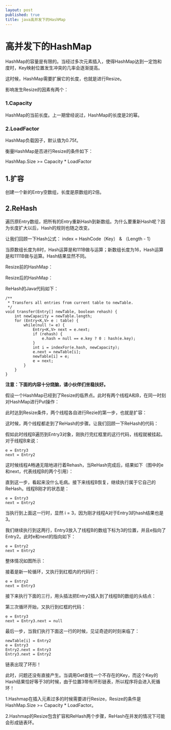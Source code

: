 ```yaml
---
layout: post
published: true
title: java高并发下的HashMap
---
```

# 高并发下的HashMap

HashMap的容量是有限的。当经过多次元素插入，使得HashMap达到一定饱和度时，Key映射位置发生冲突的几率会逐渐提高。

这时候，HashMap需要扩展它的长度，也就是进行Resize。

影响发生Resize的因素有两个：

### 1.Capacity

HashMap的当前长度。上一期曾经说过，HashMap的长度是2的幂。

### 2.LoadFactor

HashMap负载因子，默认值为0.75f。

衡量HashMap是否进行Resize的条件如下：

HashMap.Size   >=  Capacity * LoadFactor


## 1.扩容

创建一个新的Entry空数组，长度是原数组的2倍。


## 2.ReHash

遍历原Entry数组，把所有的Entry重新Hash到新数组。为什么要重新Hash呢？因为长度扩大以后，Hash的规则也随之改变。

让我们回顾一下Hash公式：
index =  HashCode（Key） &  （Length - 1） 

当原数组长度为8时，Hash运算是和111B做与运算；新数组长度为16，Hash运算是和1111B做与运算。Hash结果显然不同。

Resize前的HashMap：


Resize后的HashMap：


ReHash的Java代码如下：

    /**
     * Transfers all entries from current table to newTable.
     */
    void transfer(Entry[] newTable, boolean rehash) {
        int newCapacity = newTable.length;
        for (Entry<K,V> e : table) {
            while(null != e) {
                Entry<K,V> next = e.next;
                if (rehash) {
                    e.hash = null == e.key ? 0 : hash(e.key);
                }
                int i = indexFor(e.hash, newCapacity);
                e.next = newTable[i];
                newTable[i] = e;
                e = next;
            }
        }
    }

**注意：下面的内容十分烧脑，请小伙伴们坐稳扶好。**


假设一个HashMap已经到了Resize的临界点。此时有两个线程A和B，在同一时刻对HashMap进行Put操作：

此时达到Resize条件，两个线程各自进行Rezie的第一步，也就是扩容：

这时候，两个线程都走到了ReHash的步骤。让我们回顾一下ReHash的代码：

假如此时线程B遍历到Entry3对象，刚执行完红框里的这行代码，线程就被挂起。对于线程B来说：

    e = Entry3
    next = Entry2

这时候线程A畅通无阻地进行着Rehash，当ReHash完成后，结果如下（图中的e和next，代表线程B的两个引用）：

直到这一步，看起来没什么毛病。接下来线程B恢复，继续执行属于它自己的ReHash。线程B刚才的状态是：

    e = Entry3
    next = Entry2

当执行到上面这一行时，显然 i = 3，因为刚才线程A对于Entry3的hash结果也是3。

我们继续执行到这两行，Entry3放入了线程B的数组下标为3的位置，并且e指向了Entry2。此时e和next的指向如下：

    e = Entry2
    next = Entry2

整体情况如图所示：

接着是新一轮循环，又执行到红框内的代码行：

    e = Entry2
    next = Entry3

接下来执行下面的三行，用头插法把Entry2插入到了线程B的数组的头结点：

第三次循环开始，又执行到红框的代码：

    e = Entry3
    next = Entry3.next = null

最后一步，当我们执行下面这一行的时候，见证奇迹的时刻来临了：

    newTable[i] = Entry2
    e = Entry3
    Entry2.next = Entry3
    Entry3.next = Entry2

链表出现了环形！


此时，问题还没有直接产生。当调用Get查找一个不存在的Key，而这个Key的Hash结果恰好等于3的时候，由于位置3带有环形链表，所以程序将会进入死循环！


1.Hashmap在插入元素过多的时候需要进行Resize，Resize的条件是
HashMap.Size   >=  Capacity * LoadFactor。

2.Hashmap的Resize包含扩容和ReHash两个步骤，ReHash在并发的情况下可能会形成链表环。
